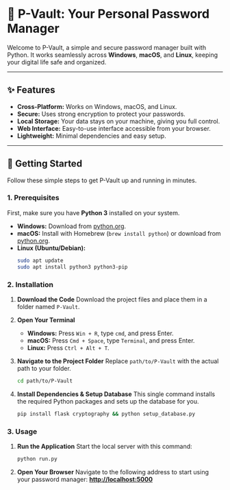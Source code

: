 # 🔐 P-Vault: Your Personal Password Manager

Welcome to P-Vault, a simple and secure password manager built with Python. It works seamlessly across **Windows**, **macOS**, and **Linux**, keeping your digital life safe and organized.

-----

## ✨ Features

  * **Cross-Platform:** Works on Windows, macOS, and Linux.
  * **Secure:** Uses strong encryption to protect your passwords.
  * **Local Storage:** Your data stays on your machine, giving you full control.
  * **Web Interface:** Easy-to-use interface accessible from your browser.
  * **Lightweight:** Minimal dependencies and easy setup.

-----

## 🚀 Getting Started

Follow these simple steps to get P-Vault up and running in minutes.

### 1\. Prerequisites

First, make sure you have **Python 3** installed on your system.

  * **Windows:** Download from [python.org](https://www.python.org/downloads/).
  * **macOS:** Install with Homebrew (`brew install python`) or download from [python.org](https://www.python.org/downloads/).
  * **Linux (Ubuntu/Debian):**
    ```bash
    sudo apt update
    sudo apt install python3 python3-pip
    ```

### 2\. Installation

1.  **Download the Code**
    Download the project files and place them in a folder named `P-Vault`.

2.  **Open Your Terminal**

      * **Windows:** Press `Win + R`, type `cmd`, and press Enter.
      * **macOS:** Press `Cmd + Space`, type `Terminal`, and press Enter.
      * **Linux:** Press `Ctrl + Alt + T`.

3.  **Navigate to the Project Folder**
    Replace `path/to/P-Vault` with the actual path to your folder.

    ```bash
    cd path/to/P-Vault
    ```

4.  **Install Dependencies & Setup Database**
    This single command installs the required Python packages and sets up the database for you.

    ```bash
    pip install flask cryptography && python setup_database.py
    ```

### 3\. Usage

1.  **Run the Application**
    Start the local server with this command:

    ```bash
    python run.py
    ```

2.  **Open Your Browser**
    Navigate to the following address to start using your password manager:
    [**http://localhost:5000**](https://www.google.com/search?q=http://localhost:5000)
